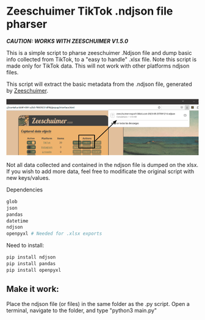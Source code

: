 # Zeeschuimer TikTok .ndjson file pharser

***CAUTION: WORKS WITH ZEESCHUIMER V1.5.0***

This is a simple script to pharse zeeschuimer .Ndjson file and dump basic info collected from TikTok, to a "easy to handle" .xlsx file. Note this script is made only for TikTok data. This will not work with other platforms ndjson files.

This script will extract the basic metadata from the .ndjson file, generated by [Zeeschuimer](https://github.com/digitalmethodsinitiative/zeeschuimer).

![](https://github.com/AdriaPadilla/zeeschuimer_ndjson_pharser/blob/main/Captura%20de%20pantalla%20de%202023-05-25%2011-14-51.png)

Not all data collected and contained in the ndjson file is dumped on the xlsx. If you wish to add more data, feel free to modificate the original script with new keys/values. 

Dependencies
```bash
glob
json
pandas
datetime
ndjson
openpyxl # Needed for .xlsx exports
```

Need to install:
```bash
pip install ndjson
pip install pandas
pip install openpyxl
```

## Make it work:
Place the ndjson file (or files) in the same folder as the .py script.
Open a terminal, navigate to the folder, and type "python3 main.py"

